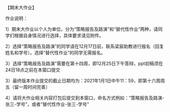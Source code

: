 【期末大作业】

作业说明：

1）期末大作业以个人为单位，分为“策略报告及路演”和“替代性作业”两种，请同学们根据自身情况进行选择，具体要求请见附件。

2）选择“策略报告及路演”的同学请在12月17日前，联系梁宸助教进行报名（回复姓名和学号）。选择“替代性作业”的同学无需报名。

3）选择“策略报告及路演”需要在第十四周，即12月25日下午答辩，ppt初稿须在24日18点之前在本窗口提交

3）最终版本作业提交的截止日期均为：2021年1月1日中午11：59，即第十六周周五（留一周时间完善）

4）请将大作业相关内容打包后提交到本窗口，命名方式例如：“策略报告及路演-张三-学号”，或者“替代性作业-张三-学号”
